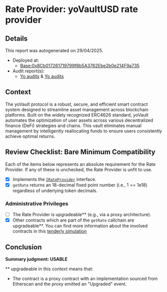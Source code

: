 
# Rate Provider: yoVaultUSD rate provider

## Details
This report was autogenerated on 29/04/2025.

- Deployed at:
    - [Base:0x8Cb017261719799f8b5A3762Ebe2b0e214F9a735](https://basescan.org/address/0x8Cb017261719799f8b5A3762Ebe2b0e214F9a735)
- Audit report(s):
    - [Yo audits](https://www.yo.xyz/files/Yo-Protocol-Hunter-Security-Audit-Report.pdf) & [Yo audits](https://www.yo.xyz/files/Yo-Protocol-Offbeat-Security-Review.pdf)


## Context
The yoVault protocol is a robust, secure, and efficient smart contract system designed to streamline asset management across blockchain platforms. Built on the widely recognized ERC4626 standard, yoVault automates the optimization of user assets across various decentralized finance (DeFi) strategies and chains. This vault eliminates manual management by intelligently reallocating funds to ensure users consistently achieve optimal returns.

## Review Checklist: Bare Minimum Compatibility
Each of the items below represents an absolute requirement for the Rate Provider. If any of these is unchecked, the Rate Provider is unfit to use.

- [x] Implements the [`IRateProvider`](https://github.com/balancer/balancer-v2-monorepo/blob/bc3b3fee6e13e01d2efe610ed8118fdb74dfc1f2/pkg/interfaces/contracts/pool-utils/IRateProvider.sol) interface.
- [x] `getRate` returns an 18-decimal fixed point number (i.e., 1 == 1e18) regardless of underlying token decimals.

### Administrative Privileges
- [ ] The Rate Provider is upgradeable** (e.g., via a proxy architecture).
- [x] Other contracts which are part of the `getRate` callchain are upgradeable**. You can find more information
   about the involved contracts in this [tenderly simulation](https://www.tdly.co/shared/simulation/693d3544-0f3a-4c7b-9589-9f5b34fcc889)

## Conclusion
**Summary judgment: USABLE**

** upgradeable in this context means that:
- The contract is a proxy contract with an implementation sourced from Etherscan and the proxy emitted an "Upgraded" event.
    
